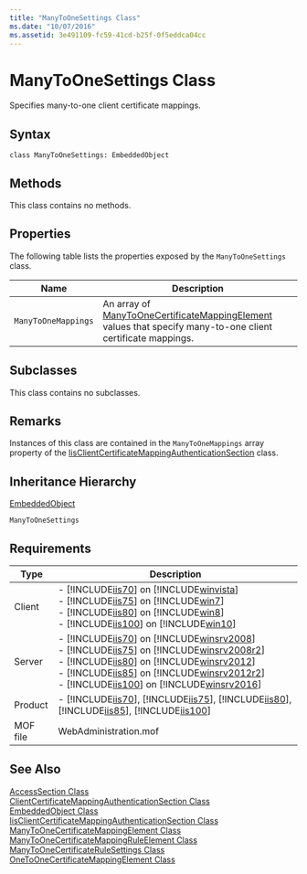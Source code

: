 ```yaml
---
title: "ManyToOneSettings Class"
ms.date: "10/07/2016"
ms.assetid: 3e491109-fc59-41cd-b25f-0f5eddca04cc
---
```

# ManyToOneSettings Class

Specifies many-to-one client certificate mappings.  
  
## Syntax  
  
```vbs  
class ManyToOneSettings: EmbeddedObject  
```  
  
## Methods  

 This class contains no methods.  
  
## Properties  

 The following table lists the properties exposed by the `ManyToOneSettings` class.  
  
|Name|Description|  
|----------|-----------------|  
|`ManyToOneMappings`|An array of [ManyToOneCertificateMappingElement](../wmi-provider/manytoonecertificatemappingelement-class.md) values that specify many-to-one client certificate mappings.|  
  
## Subclasses  

 This class contains no subclasses.  
  
## Remarks  

 Instances of this class are contained in the `ManyToOneMappings` array property of the [IisClientCertificateMappingAuthenticationSection](../wmi-provider/iisclientcertificatemappingauthenticationsection-class.md) class.  
  
## Inheritance Hierarchy  

 [EmbeddedObject](../wmi-provider/embeddedobject-class.md)  
  
 `ManyToOneSettings`  
  
## Requirements  
  
|Type|Description|  
|----------|-----------------|  
|Client|-   [!INCLUDE[iis70](../wmi-provider/includes/iis70-md.md)] on [!INCLUDE[winvista](../wmi-provider/includes/winvista-md.md)]<br />-   [!INCLUDE[iis75](../wmi-provider/includes/iis75-md.md)] on [!INCLUDE[win7](../wmi-provider/includes/win7-md.md)]<br />-   [!INCLUDE[iis80](../wmi-provider/includes/iis80-md.md)] on [!INCLUDE[win8](../wmi-provider/includes/win8-md.md)]<br />-   [!INCLUDE[iis100](../wmi-provider/includes/iis100-md.md)] on [!INCLUDE[win10](../wmi-provider/includes/win10-md.md)]|  
|Server|-   [!INCLUDE[iis70](../wmi-provider/includes/iis70-md.md)] on [!INCLUDE[winsrv2008](../wmi-provider/includes/winsrv2008-md.md)]<br />-   [!INCLUDE[iis75](../wmi-provider/includes/iis75-md.md)] on [!INCLUDE[winsrv2008r2](../wmi-provider/includes/winsrv2008r2-md.md)]<br />-   [!INCLUDE[iis80](../wmi-provider/includes/iis80-md.md)] on [!INCLUDE[winsrv2012](../wmi-provider/includes/winsrv2012-md.md)]<br />-   [!INCLUDE[iis85](../wmi-provider/includes/iis85-md.md)] on [!INCLUDE[winsrv2012r2](../wmi-provider/includes/winsrv2012r2-md.md)]<br />-   [!INCLUDE[iis100](../wmi-provider/includes/iis100-md.md)] on [!INCLUDE[winsrv2016](../wmi-provider/includes/winsrv2016-md.md)]|  
|Product|-   [!INCLUDE[iis70](../wmi-provider/includes/iis70-md.md)], [!INCLUDE[iis75](../wmi-provider/includes/iis75-md.md)], [!INCLUDE[iis80](../wmi-provider/includes/iis80-md.md)], [!INCLUDE[iis85](../wmi-provider/includes/iis85-md.md)], [!INCLUDE[iis100](../wmi-provider/includes/iis100-md.md)]|  
|MOF file|WebAdministration.mof|  
  
## See Also  

 [AccessSection Class](../wmi-provider/accesssection-class.md)   
 [ClientCertificateMappingAuthenticationSection Class](../wmi-provider/clientcertificatemappingauthenticationsection-class.md)   
 [EmbeddedObject Class](../wmi-provider/embeddedobject-class.md)   
 [IisClientCertificateMappingAuthenticationSection Class](../wmi-provider/iisclientcertificatemappingauthenticationsection-class.md)   
 [ManyToOneCertificateMappingElement Class](../wmi-provider/manytoonecertificatemappingelement-class.md)   
 [ManyToOneCertificateMappingRuleElement Class](../wmi-provider/manytoonecertificatemappingruleelement-class.md)   
 [ManyToOneCertificateRuleSettings Class](../wmi-provider/manytoonecertificaterulesettings-class.md)   
 [OneToOneCertificateMappingElement Class](../wmi-provider/onetoonecertificatemappingelement-class.md)
